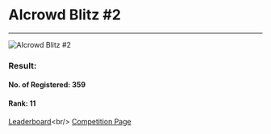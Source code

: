 # AIcrowd Blitz #2
***
![AIcrowd Blitz #2](https://github.com/Devesh2707/AIcrowd-Blitz-2/tree/master/imgs/Screenshot_20200729_003221_2.jpg)

### Result:
#### No. of Registered: 359
#### Rank: 11
[Leaderboard](https://www.aicrowd.com/challenges/aicrowd-blitz-2/leaderboards?)<br/>
[Competition Page](https://www.aicrowd.com/challenges/aicrowd-blitz-2)
